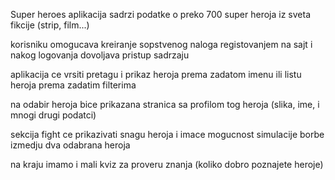 Super heroes aplikacija sadrzi podatke o preko 700 super heroja iz sveta fikcije (strip, film...)

korisniku omogucava kreiranje sopstvenog naloga registovanjem na sajt i nakog logovanja dovoljava pristup sadrzaju

aplikacija ce vrsiti pretagu i prikaz heroja prema zadatom imenu ili listu heroja prema zadatim filterima

na odabir heroja bice prikazana stranica sa profilom tog heroja (slika, ime, i mnogi drugi podatci)

sekcija fight ce prikazivati snagu heroja i imace mogucnost simulacije borbe izmedju dva odabrana heroja

na kraju imamo i mali kviz za proveru znanja (koliko dobro poznajete heroje)